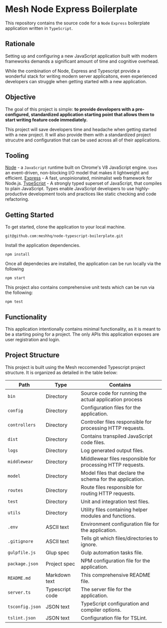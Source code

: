 # Mesh Node Express Boilerplate

This repository contains the source code for a `Node` `Express` boilerplate application written in `TypeScript`. 

## Rationale

Setting up and configuring a new JavaScript application built with modern frameworks demands a significant amount of time and cognitive overhead.

While the combination of Node, Express and Typescript provide a wonderful stack for writing modern server applicaitons, even experienced developers can struggle when getting started with a new application.

## Objective

The goal of this project is simple: **to provide developers with a pre-configured, standardized application starting point that allows them to start writing feature code immediately.**

This project will save developers time and headache when getting started with a new project. It will also provide them with a standardized project strucutre and configuration that can be used across all of their applications.

## Tooling 

[Node](https://nodejs.org/en/) - a `JavaScript` runtime built on Chrome's V8 JavaScript engine. `Uses` an event-driven, non-blocking I/O model that makes it lightweight and efficient.
[Express](https://expressjs.com/) - A fast, unopinionated, minimalist web framework for Node.js.
[TypeScript](https://www.typescriptlang.org/) - A strongly typed superset of JavaScript, that compiles to plain JavaScript. Types enable JavaScript developers to use highly-productive development tools and practices like static checking and code refactoring.

## Getting Started

To get started, clone the application to your local machine.

```
git@github.com:meshhq/node-typescript-boilerplate.git
```

Install the application dependencies. 

```
npm install
```

Once all dependecies are installed, the application can be run locally via the following

```
npm start
```

This project also contains comprehensive unit tests which can be run via the following: 

```
npm test
```

## Functionality

This application intentionally contains minimal functionality, as it is meant to be a starting poing for a project. The only APIs this application exposes are user registration and login.

## Project Structure 

This project is built using the Mesh reccomended Typescript project structure. It is organized as detailed in the table below:

| Path              | Type              | Contains                                                      |
| ------------------|-------------------|---------------------------------------------------------------|
| `bin`           	| Directory         | Source code for running the actual application process        |
| `config`         	| Directory         | Configuration files for the application.					    |
| `controllers`     | Directory         | Controller files responsible for processing HTTP requests.    |
| `dist`            | Directory         | Contains transpiled JavaScript code files.                    |
| `logs`          	| Directory         | Log generated output files.						            |
| `middlewear`      | Directory         | Middlewear files responsible for processing HTTP requests.    |
| `model`           | Directory         | Model files that declare the schema for the application.      |
| `routes`          | Directory     	| Route files responsible for routing HTTP requests.	        |
| `test`            | Directory     	| Unit and integration test files.						        |
| `utils`           | Directory        	| Utility files containing helper modules and functions.        |
| `.env`            | ASCII text        | Environment configuration file for the application.			|
| `.gitignore`      | ASCII text 		| Tells git which files/directories to ignore.					|
| `gulpfile.js`    	| Glup spec     	| Gulp automation tasks file.									|
| `package.json`	| Project spec      | NPM configuration file for the application.					|
| `README.md`       | Markdown text     | This comprehensive README file.								|
| `server.ts`       | Typescript code   | The server file for the application.							|
| `tsconfig.json`   | JSON text   		| TypeScript configuration and compiler options.				|
| `tslint.json`     | JSON text   		| Configuration file for TSLint.								|